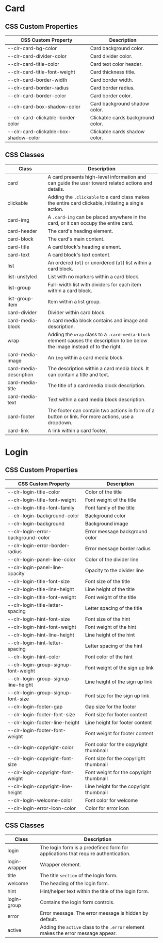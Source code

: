 # Card

## CSS Custom Properties

| CSS Custom Property                   | Description                       |
| ------------------------------------- | --------------------------------- |
| --clr-card-bg-color                   | Card background color.            |
| --clr-card-divider-color              | Card divider color.               |
| --clr-card-title-color                | Card text color header.           |
| --clr-card-title-font-weight          | Card thickness title.             |
| --clr-card-border-width               | Card border width.                |
| --clr-card-border-radius              | Card border radius.               |
| --clr-card-border-color               | Card border color.                |
| --clr-card-box-shadow-color           | Card background shadow color.     |
| --clr-card-clickable-border-color     | Clickable cards background color. |
| --clr-card-clickable-box-shadow-color | Clickable cards shadow color.     |

## CSS Classes

| Class                  | Description                                                                                                                    |
| ---------------------- | ------------------------------------------------------------------------------------------------------------------------------ |
| card                   | A card presents high-level information and can guide the user toward related actions and details.                              |
| clickable              | Adding the `.clickable` to a card class makes the entire card clickable, initiating a single action.                           |
| card-img               | A `.card-img` can be placed anywhere in the card, or it can occupy the entire card.                                            |
| card-header            | The card's heading element.                                                                                                    |
| card-block             | The card's main content.                                                                                                       |
| card-title             | A card block's heading element.                                                                                                |
| card-text              | A card block's text content.                                                                                                   |
| list                   | An ordered (`ol`) or unordered (`ul`) list within a card block.                                                                |
| list-unstyled          | List with no markers within a card block.                                                                                      |
| list-group             | Full-width list with dividers for each item within a card block.                                                               |
| list-group-item        | Item within a list group.                                                                                                      |
| card-divider           | Divider within card block.                                                                                                     |
| card-media-block       | A card media block contains and image and description.                                                                         |
| wrap                   | Adding the `wrap` class to a `.card-media-block` element causes the description to be below the image instead of to the right. |
| card-media-image       | An `img` within a card media block.                                                                                            |
| card-media-description | The description within a card media block. It can contain a title and text.                                                    |
| card-media-title       | The title of a card media block description.                                                                                   |
| card-media-text        | Text within a card media block description.                                                                                    |
| card-footer            | The footer can contain two actions in form of a button or link. For more actions, use a dropdown.                              |
| card-link              | A link within a card footer.                                                                                                   |

# Login

## CSS Custom Properties

| CSS Custom Property                  | Description                             |
| ------------------------------------ | --------------------------------------- |
| --clr-login-title-color              | Color of the title                      |
| --clr-login-title-font-weight        | Font weight of the title                |
| --clr-login-title-font-family        | Font family of the title                |
| --clr-login-background-color         | Background color                        |
| --clr-login-background               | Background image                        |
| --clr-login-error-background-color   | Error message background color          |
| --clr-login-error-border-radius      | Error message border radius             |
| --clr-login-panel-line-color         | Color of the divider line               |
| --clr-login-panel-line-opacity       | Opacity to the divider line             |
| --clr-login-title-font-size          | Font size of the title                  |
| --clr-login-title-line-height        | Line height of the title                |
| --clr-login-title-font-weight        | Font weight of the title                |
| --clr-login-title-letter-spacing     | Letter spacing of the title             |
| --clr-login-hint-font-size           | Font size of the hint                   |
| --clr-login-hint-font-weight         | Font weight of the hint                 |
| --clr-login-hint-line-height         | Line height of the hint                 |
| --clr-login-hint-letter-spacing      | Letter spacing of the hint              |
| --clr-login-hint-color               | Font color of the hint                  |
| --clr-login-group-signup-font-weight | Font weight of the sign up link         |
| --clr-login-group-signup-line-height | Line height of the sign up link         |
| --clr-login-group-signup-font-size   | Font size for the sign up link          |
| --clr-login-footer-gap               | Gap size for the footer                 |
| --clr-login-footer-font-size         | Font size for footer content            |
| --clr-login-footer-line-height       | Line height for footer content          |
| --clr-login-footer-font-weight       | Font weight for footer content          |
| --clr-login-copyright-color          | Font color for the copyright thumbnail  |
| --clr-login-copyright-font-size      | Font size for the copyright thumbnail   |
| --clr-login-copyright-font-weight    | Font weight for the copyright thumbnail |
| --clr-login-copyright-line-height    | Line height for the copyright thumbnail |
| --clr-login-welcome-color            | Font color for welcome                  |
| --clr-login-error-icon-color         | Color for error icon                    |

## CSS Classes

| Class         | Description                                                                       |
| ------------- | --------------------------------------------------------------------------------- |
| login         | The login form is a predefined form for applications that require authentication. |
| login-wrapper | Wrapper element.                                                                  |
| title         | The title `section` of the login form.                                            |
| welcome       | The heading of the login form.                                                    |
| hint          | Hint/helper text within the title of the login form.                              |
| login-group   | Contains the login form controls.                                                 |
| error         | Error message. The error message is hidden by default.                            |
| active        | Adding the `active` class to the `.error` element makes the error message appear. |
